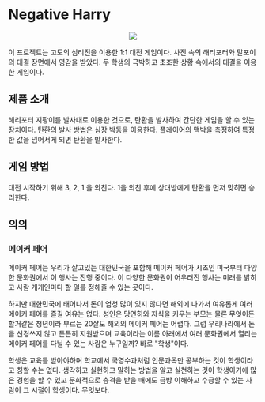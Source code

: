 # Negative Harry

<div align="center">
  <img src="https://user-images.githubusercontent.com/48713654/69543384-d63a9880-0fd0-11ea-90de-ccd8b5a4a00a.png">
  </br>
</div>


이 프로젝트는 고도의 심리전을 이용한 1:1 대전 게임이다. 
사진 속의 해리포터와 말포이의 대결 장면에서 영감을 받았다. 
두 학생의 극박하고 초조한 상황 속에서의 대결을 이용한 게임이다. 

## 제품 소개

해리포터 지팡이를 발사대로 이용한 것으로, 탄환을 발사하여 간단한 게임을 할 수 있는 장치이다.
탄환의 발사 방법은 심장 박동을 이용한다. 플레이어의 맥박을 측정하여 특정한 값을 넘어서게 되면 탄환을 발사한다.

## 게임 방법

대전 시작하기 위해 3, 2, 1 을 외친다. 1을 외친 후에 상대방에게 탄환을 먼저 맞히면 승리한다.

## 의의
### 메이커 페어
메이커 페어는 우리가 살고있는 대한민국을 포함해 메이커 페어가 시초인 미국부터 다양한 문화권에서 이 행사는 진행 중이다. 이 다양한 문화권이 어우러진 행사는 미래를 밝히고 사람 개개인마다 할 일를 정해줄 수 있는 곳이다.


하지만 대한민국에 태어나서 돈이 엄청 많이 있지 않다면 해외에 나가서 여유롭게 여러 메이커 페어를 즐길 여유는 없다. 성인은 당연히와 자식을 키우는 부모는 물론 무엇이든 할거같은 청년이라 부르는 20살도 해외의 메이커 페어는 어렵다. 그럼 우리나라에서 돈을 신경쓰지 않고 든든히 지원받으며 교육이라는 이름 아래에서 여러 문화권에서 열리는 메이커 페어를 다닐 수 있는 사람은 누구일까? 바로 "학생"이다.


학생은 교육틀 받아야하며 학교에서 국영수과처럼 인문과목만 공부하는 것이 학생이라고 칭할 수는 없다. 생각하고 실현하고 말하는 방법을 알고 실천하는 것이 학생이기에 많은 경험을 할 수 있고 문화적으로 충격을 받을 때에도 금방 이해하고 수긍할 수 있는 사람이 그 시절이 학생이다. 무엇보다.

